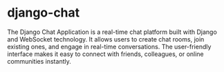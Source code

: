 # django-chat
The Django Chat Application is a real-time chat platform built with Django and WebSocket technology. It allows users to create chat rooms, join existing ones, and engage in real-time conversations. The user-friendly interface makes it easy to connect with friends, colleagues, or online communities instantly.
